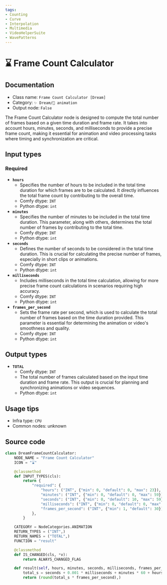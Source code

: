 ```yaml
---
tags:
- Counting
- Curve
- Interpolation
- Multimedia
- VideoHelperSuite
- WavePatterns
---
```


# ⌛ Frame Count Calculator
## Documentation
- Class name: `Frame Count Calculator [Dream]`
- Category: `✨ Dream/🎥 animation`
- Output node: `False`

The Frame Count Calculator node is designed to compute the total number of frames based on a given time duration and frame rate. It takes into account hours, minutes, seconds, and milliseconds to provide a precise frame count, making it essential for animation and video processing tasks where timing and synchronization are critical.
## Input types
### Required
- **`hours`**
    - Specifies the number of hours to be included in the total time duration for which frames are to be calculated. It directly influences the total frame count by contributing to the overall time.
    - Comfy dtype: `INT`
    - Python dtype: `int`
- **`minutes`**
    - Specifies the number of minutes to be included in the total time duration. This parameter, along with others, determines the total number of frames by contributing to the total time.
    - Comfy dtype: `INT`
    - Python dtype: `int`
- **`seconds`**
    - Defines the number of seconds to be considered in the total time duration. This is crucial for calculating the precise number of frames, especially in short clips or animations.
    - Comfy dtype: `INT`
    - Python dtype: `int`
- **`milliseconds`**
    - Includes milliseconds in the total time calculation, allowing for more precise frame count calculations in scenarios requiring high accuracy.
    - Comfy dtype: `INT`
    - Python dtype: `int`
- **`frames_per_second`**
    - Sets the frame rate per second, which is used to calculate the total number of frames based on the time duration provided. This parameter is essential for determining the animation or video's smoothness and quality.
    - Comfy dtype: `INT`
    - Python dtype: `int`
## Output types
- **`TOTAL`**
    - Comfy dtype: `INT`
    - The total number of frames calculated based on the input time duration and frame rate. This output is crucial for planning and synchronizing animations or video sequences.
    - Python dtype: `int`
## Usage tips
- Infra type: `CPU`
- Common nodes: unknown


## Source code
```python
class DreamFrameCountCalculator:
    NODE_NAME = "Frame Count Calculator"
    ICON = "⌛"

    @classmethod
    def INPUT_TYPES(cls):
        return {
            "required": {
                "hours": ("INT", {"min": 0, "default": 0, "max": 23}),
                "minutes": ("INT", {"min": 0, "default": 0, "max": 59}),
                "seconds": ("INT", {"min": 0, "default": 10, "max": 59}),
                "milliseconds": ("INT", {"min": 0, "default": 0, "max": 59}),
                "frames_per_second": ("INT", {"min": 1, "default": 30})
            },
        }

    CATEGORY = NodeCategories.ANIMATION
    RETURN_TYPES = ("INT",)
    RETURN_NAMES = ("TOTAL",)
    FUNCTION = "result"

    @classmethod
    def IS_CHANGED(cls, *v):
        return ALWAYS_CHANGED_FLAG

    def result(self, hours, minutes, seconds, milliseconds, frames_per_second):
        total_s = seconds + 0.001 * milliseconds + minutes * 60 + hours * 3600
        return (round(total_s * frames_per_second),)

```
